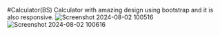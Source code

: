 #Calculator(BS)
Calculator with amazing design using bootstrap and it is also responsive.
![Screenshot 2024-08-02 100516](https://github.com/user-attachments/assets/93b313eb-5be9-4441-b075-dd074548bce8)
![Screenshot 2024-08-02 100616](https://github.com/user-attachments/assets/fcd66f29-20c8-41d9-bc78-378441a31eec)

